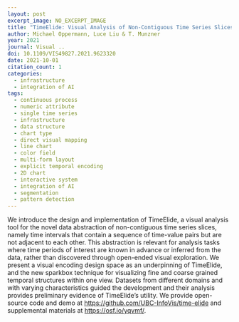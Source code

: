 ```yaml
---
layout: post
excerpt_image: NO_EXCERPT_IMAGE
title: "TimeElide: Visual Analysis of Non-Contiguous Time Series Slices"
author: Michael Oppermann, Luce Liu & T. Munzner
year: 2021
journal: Visual ..
doi: 10.1109/VIS49827.2021.9623320
date: 2021-10-01
citation_count: 1
categories:
  - infrastructure
  - integration of AI
tags:
  - continuous process
  - numeric attribute
  - single time series
  - infrastructure
  - data structure
  - chart type
  - direct visual mapping
  - line chart
  - color field
  - multi-form layout
  - explicit temporal encoding
  - 2D chart
  - interactive system
  - integration of AI
  - segmentation
  - pattern detection
---
```

We introduce the design and implementation of TimeElide, a visual analysis tool for the novel data abstraction of non-contiguous time series slices, namely time intervals that contain a sequence of time-value pairs but are not adjacent to each other. This abstraction is relevant for analysis tasks where time periods of interest are known in advance or inferred from the data, rather than discovered through open-ended visual exploration. We present a visual encoding design space as an underpinning of TimeElide, and the new sparkbox technique for visualizing fine and coarse grained temporal structures within one view. Datasets from different domains and with varying characteristics guided the development and their analysis provides preliminary evidence of TimeElide’s utility. We provide open-source code and demo at https://github.com/UBC-InfoVis/time-elide and supplemental materials at https://osf.io/yqvmf/.
